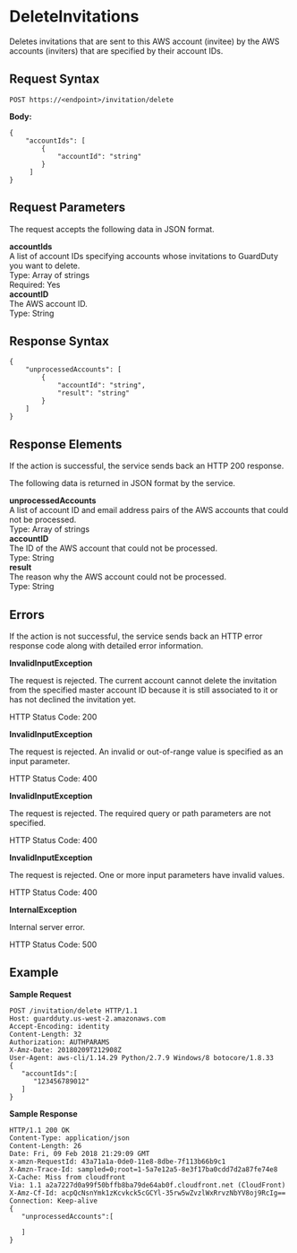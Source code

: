 # DeleteInvitations<a name="delete-invitations"></a>

Deletes invitations that are sent to this AWS account \(invitee\) by the AWS accounts \(inviters\) that are specified by their account IDs\.

## Request Syntax<a name="delete-invitations-request-syntax"></a>

```
POST https://<endpoint>/invitation/delete
```

**Body:**

```
{
    "accountIds": [
        {
            "accountId": "string"
        }
     ]
}
```

## Request Parameters<a name="delete-invitations-request-parameters"></a>

The request accepts the following data in JSON format\.

**accountIds**  
A list of account IDs specifying accounts whose invitations to GuardDuty you want to delete\.  
Type: Array of strings  
Required: Yes    
**accountID**  
The AWS account ID\.  
Type: String

## Response Syntax<a name="delete-invitations-response-syntax"></a>

```
{
    "unprocessedAccounts": [
        {
            "accountId": "string",
            "result": "string"
        }
    ]
}
```

## Response Elements<a name="delete-invitations-response-parameters"></a>

If the action is successful, the service sends back an HTTP 200 response\.

The following data is returned in JSON format by the service\.

**unprocessedAccounts**  
A list of account ID and email address pairs of the AWS accounts that could not be processed\.  
Type: Array of strings    
**accountID**  
The ID of the AWS account that could not be processed\.  
Type: String  
**result**  
The reason why the AWS account could not be processed\.  
Type: String

## Errors<a name="delete-invitations-errors"></a>

If the action is not successful, the service sends back an HTTP error response code along with detailed error information\.

**InvalidInputException**

The request is rejected\. The current account cannot delete the invitation from the specified master account ID because it is still associated to it or has not declined the invitation yet\.

HTTP Status Code: 200 

**InvalidInputException**

The request is rejected\. An invalid or out\-of\-range value is specified as an input parameter\.

HTTP Status Code: 400 

**InvalidInputException**

The request is rejected\. The required query or path parameters are not specified\.

HTTP Status Code: 400 

**InvalidInputException**

The request is rejected\. One or more input parameters have invalid values\.

HTTP Status Code: 400 

**InternalException**

Internal server error\.

HTTP Status Code: 500 

## Example<a name="delete-invitations-example"></a>

**Sample Request**

```
POST /invitation/delete HTTP/1.1
Host: guardduty.us-west-2.amazonaws.com
Accept-Encoding: identity
Content-Length: 32
Authorization: AUTHPARAMS
X-Amz-Date: 20180209T212908Z
User-Agent: aws-cli/1.14.29 Python/2.7.9 Windows/8 botocore/1.8.33
{  
   "accountIds":[  
      "123456789012"
   ]
}
```

**Sample Response**

```
HTTP/1.1 200 OK
Content-Type: application/json
Content-Length: 26
Date: Fri, 09 Feb 2018 21:29:09 GMT
x-amzn-RequestId: 43a71a1a-0de0-11e8-8dbe-7f113b66b9c1
X-Amzn-Trace-Id: sampled=0;root=1-5a7e12a5-8e3f17ba0cdd7d2a87fe74e8
X-Cache: Miss from cloudfront
Via: 1.1 a2a7227d0a99f50bffb8ba79de64ab0f.cloudfront.net (CloudFront)
X-Amz-Cf-Id: acpQcNsnYmk1zKcvkck5cGCYl-35rw5wZvzlWxRrvzNbYV8oj9RcIg==
Connection: Keep-alive
{  
   "unprocessedAccounts":[  

   ]
}
```